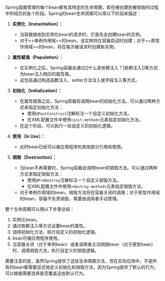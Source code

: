 Spring容器管理的每个bean都有其特定的生命周期，即在被创建到被销毁的过程中所经历的各个阶段。Spring的bean生命周期可以用以下阶段来描述：

1. **实例化（Instantiation）：**
   - 当容器接收到实例化bean的请求时，它首先会创建bean的实例。
   - 对于==单例作用域==的bean，该实例将在容器启动时创建；对于==原型作用域==的bean，将在每次被请求时创建新实例。

2. **属性赋值（Population）：**
   - 在实例化之后，Spring容器会通过[[什么是依赖注入？|依赖注入]]等方式为bean注入相应的属性值。
   - 这包括通过构造函数注入、setter方法注入或字段注入等方式。

3. **初始化（Initialization）：**
   - 在属性赋值之后，Spring容器将调用bean的初始化方法。可以通过两种方式来指定初始化方法：
     - 使用`@PostConstruct`注解标注一个自定义初始化方法。
     - 在XML配置文件中使用`<init-method>`元素指定初始化方法。
   - 在这个阶段，可以执行一些自定义的初始化逻辑。

4. **使用（In Use）：**
   - 此时bean已经可以被应用程序的其他部分引用和使用。

5. **销毁（Destruction）：**
   - 当bean不再需要时，Spring容器会调用bean的销毁方法。可以通过两种方式来指定销毁方法：
     - 使用`@PreDestroy`注解标注一个自定义销毁方法。
     - 在XML配置文件中使用`<destroy-method>`元素指定销毁方法。
   - 对于单例作用域的bean，销毁方法将在容器关闭时调用；对于原型作用域的bean，容器不负责销毁，需要由调用者手动管理。

整个生命周期可以用以下步骤总结：
1. 实例化bean。
2. 通过依赖注入等方式设置bean的属性。
3. 调用初始化方法，执行自定义的初始化逻辑。
4. bean可被应用程序使用。
5. 当容器关闭（对于单例bean）或者调用者主动销毁bean（对于原型bean）时，调用销毁方法，执行自定义的销毁逻辑。

需要注意的是，虽然Spring提供了这些生命周期方法，但在实际应用中，不是所有的bean都需要显式地定义初始化和销毁方法，因为Spring提供了默认的行为，可以根据需要选择是否覆盖这些默认行为。